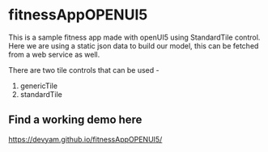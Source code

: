 # fitnessAppOPENUI5
This is a sample fitness app made with openUI5 using StandardTile control.
Here we are using a static json data to build our model, this can be fetched from a web service as well.

There are two tile controls that can be used -
  1. genericTile
  2. standardTile

## Find a working demo here

https://devyam.github.io/fitnessAppOPENUI5/
